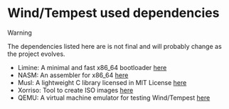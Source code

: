# Wind/Tempest used dependencies

> [!WARNING]
> The dependencies listed here are is not final and will probably change as the project evolves.

- Limine: A minimal and fast x86_64 bootloader [here](https://github.com/limine-bootloader/limine)
- NASM: An assembler for x86_64 [here](http://www.nasm.us/)
- Musl: A lightweight C library licensed in MIT License [here](https://musl.libc.org/)
- Xorriso: Tool to create ISO images [here](https://www.gnu.org/software/xorriso/)
- QEMU: A virtual machine emulator for testing Wind/Tempest [here](https://www.qemu.org/)